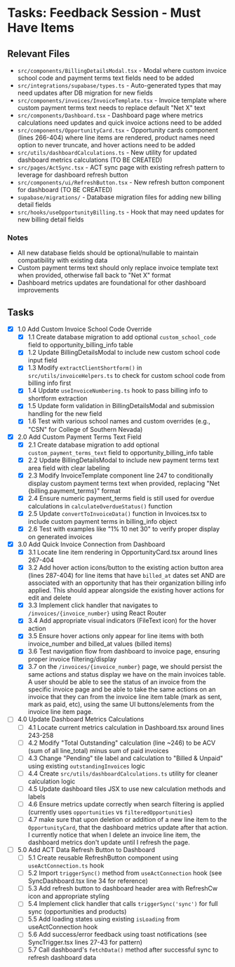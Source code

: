 # Tasks: Feedback Session - Must Have Items

## Relevant Files

- `src/components/BillingDetailsModal.tsx` - Modal where custom invoice school code and payment terms text fields need to be added
- `src/integrations/supabase/types.ts` - Auto-generated types that may need updates after DB migration for new fields
- `src/components/invoices/InvoiceTemplate.tsx` - Invoice template where custom payment terms text needs to replace default "Net X" text
- `src/components/Dashboard.tsx` - Dashboard page where metrics calculations need updates and quick invoice actions need to be added
- `src/components/OpportunityCard.tsx` - Opportunity cards component (lines 266-404) where line items are rendered, product names need option to never truncate, and hover actions need to be added
- `src/utils/dashboardCalculations.ts` - New utility for updated dashboard metrics calculations (TO BE CREATED)
- `src/pages/ActSync.tsx` - ACT sync page with existing refresh pattern to leverage for dashboard refresh button
- `src/components/ui/RefreshButton.tsx` - New refresh button component for dashboard (TO BE CREATED)
- `supabase/migrations/` - Database migration files for adding new billing detail fields
- `src/hooks/useOpportunityBilling.ts` - Hook that may need updates for new billing detail fields

### Notes

- All new database fields should be optional/nullable to maintain compatibility with existing data
- Custom payment terms text should only replace invoice template text when provided, otherwise fall back to "Net X" format
- Dashboard metrics updates are foundational for other dashboard improvements

## Tasks

- [x] 1.0 Add Custom Invoice School Code Override
  - [x] 1.1 Create database migration to add optional `custom_school_code` field to opportunity_billing_info table
  - [x] 1.2 Update BillingDetailsModal to include new custom school code input field
  - [x] 1.3 Modify `extractClientShortform()` in `src/utils/invoiceHelpers.ts` to check for custom school code from billing info first
  - [x] 1.4 Update `useInvoiceNumbering.ts` hook to pass billing info to shortform extraction
  - [x] 1.5 Update form validation in BillingDetailsModal and submission handling for the new field
  - [x] 1.6 Test with various school names and custom overrides (e.g., "CSN" for College of Southern Nevada)

- [x] 2.0 Add Custom Payment Terms Text Field
  - [x] 2.1 Create database migration to add optional `custom_payment_terms_text` field to opportunity_billing_info table
  - [x] 2.2 Update BillingDetailsModal to include new payment terms text area field with clear labeling
  - [x] 2.3 Modify InvoiceTemplate component line 247 to conditionally display custom payment terms text when provided, replacing "Net {billing.payment_terms}" format
  - [x] 2.4 Ensure numeric payment_terms field is still used for overdue calculations in `calculateOverdueStatus()` function
  - [x] 2.5 Update `convertToInvoiceData()` function in Invoices.tsx to include custom payment terms in billing_info object
  - [x] 2.6 Test with examples like "1% 10 net 30" to verify proper display on generated invoices

- [x] 3.0 Add Quick Invoice Connection from Dashboard
  - [x] 3.1 Locate line item rendering in OpportunityCard.tsx around lines 267-404
  - [x] 3.2 Add hover action icons/button to the existing action button area (lines 287-404) for line items that have `billed_at` dates set AND are associated with an opportunity that has their organization billing info applied. This should appear alongside the existing hover actions for edit and delete
  - [x] 3.3 Implement click handler that navigates to `/invoices/{invoice_number}` using React Router
  - [x] 3.4 Add appropriate visual indicators (FileText icon) for the hover action
  - [x] 3.5 Ensure hover actions only appear for line items with both invoice_number and billed_at values (billed items)
  - [x] 3.6 Test navigation flow from dashboard to invoice page, ensuring proper invoice filtering/display
  - [x] 3.7 on the `/invoices/{invoice_number}` page, we should persist the same actions and status display we have on the main invoices table. A user should be able to see the status of an invoice from the specific invoice page and be able to take the same actions on an invoice that they can from the invoice line item table (mark as sent, mark as paid, etc), using the same UI buttons/elements from the invoice line item page. 

- [ ] 4.0 Update Dashboard Metrics Calculations
  - [ ] 4.1 Locate current metrics calculation in Dashboard.tsx around lines 243-258
  - [ ] 4.2 Modify "Total Outstanding" calculation (line ~246) to be ACV (sum of all line_total) minus sum of paid invoices
  - [ ] 4.3 Change "Pending" tile label and calculation to "Billed & Unpaid" using existing `outstandingInvoices` logic
  - [ ] 4.4 Create `src/utils/dashboardCalculations.ts` utility for cleaner calculation logic
  - [ ] 4.5 Update dashboard tiles JSX to use new calculation methods and labels
  - [ ] 4.6 Ensure metrics update correctly when search filtering is applied (currently uses `opportunities` vs `filteredOpportunities`)
  - [ ] 4.7 make sure that upon deletion or addition of a new line item to the `OpportunityCard`, that the dashboard metrics update after that action. I currently notice that when I delete an invoice line item, the dashboard metrics don't update until I refresh the page.

- [ ] 5.0 Add ACT Data Refresh Button to Dashboard  
  - [ ] 5.1 Create reusable RefreshButton component using `useActConnection.ts` hook
  - [ ] 5.2 Import `triggerSync()` method from `useActConnection` hook (see SyncDashboard.tsx line 34 for reference)
  - [ ] 5.3 Add refresh button to dashboard header area with RefreshCw icon and appropriate styling
  - [ ] 5.4 Implement click handler that calls `triggerSync('sync')` for full sync (opportunities and products)
  - [ ] 5.5 Add loading states using existing `isLoading` from useActConnection hook
  - [ ] 5.6 Add success/error feedback using toast notifications (see SyncTrigger.tsx lines 27-43 for pattern)
  - [ ] 5.7 Call dashboard's `fetchData()` method after successful sync to refresh dashboard data
